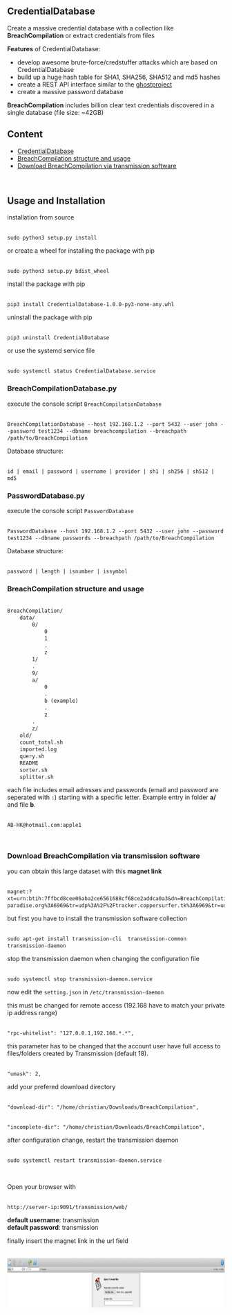 ## CredentialDatabase

Create a massive credential database with a collection like **BreachCompilation** or extract credentials
from files

**Features** of CredentialDatabase:
- develop awesome brute-force/credstuffer attacks which are based on CredentialDatabase
- build up a huge hash table for SHA1, SHA256, SHA512 and md5 hashes
- create a REST API interface similar to the [ghostproject](https://ghostproject.fr/)
- create a massive password database

**BreachCompilation** includes billion clear text credentials discovered in a single database
(file size: ~42GB) <br>


## Content 

- [CredentialDatabase](https://github.com/bierschi/CredentialDatabase#installation)
- [BreachCompilation structure and usage](https://github.com/bierschi/CredentialDatabase#breachcompilation-structure-and-usage)
- [Download BreachCompilation via transmission software](https://github.com/bierschi/CredentialDatabase#download-breachcompilation-via-transmission-software)

<br>

## Usage and Installation

installation from source
<pre><code>
sudo python3 setup.py install
</code></pre>

or create a wheel for installing the package with pip
<pre><code>
sudo python3 setup.py bdist_wheel
</code></pre>

install the package with pip
<pre><code>
pip3 install CredentialDatabase-1.0.0-py3-none-any.whl
</code></pre>

uninstall the package with pip 
<pre><code>
pip3 uninstall CredentialDatabase
</code></pre>

or use the systemd service file
<pre><code>
sudo systemctl status CredentialDatabase.service
</code></pre>


### BreachCompilationDatabase.py

execute the console script `BreachCompilationDatabase`
<pre><code>
BreachCompilationDatabase --host 192.168.1.2 --port 5432 --user john --password test1234 --dbname breachcompilation --breachpath /path/to/BreachCompilation
</code></pre>

Database structure:
<pre><code>
id | email | password | username | provider | sh1 | sh256 | sh512 | md5 
</code></pre>

### PasswordDatabase.py 

execute the console script `PasswordDatabase`
<pre><code>
PasswordDatabase --host 192.168.1.2 --port 5432 --user john --password test1234 --dbname passwords --breachpath /path/to/BreachCompilation
</code></pre>

Database structure:
<pre><code>
password | length | isnumber | issymbol 
</code></pre>

### BreachCompilation structure and usage
<pre><code>
BreachCompilation/
    data/
        0/
            0
            1
            .
            z
        1/
        .
        9/
        a/
            0
            .
            b (example)
            .
            z
        .
        z/
    old/
    count_total.sh
    imported.log
    query.sh
    README
    sorter.sh
    splitter.sh
</code></pre>

each file includes email adresses and passwords (email and password are seperated with `:`) starting with a specific letter. Example entry in folder
**a/** and file **b**. 
<pre><code>
AB-HK@hotmail.com:apple1
</code></pre>

<br>

### Download BreachCompilation via transmission software

you can obtain this large dataset with this **magnet link**
<pre><code>
magnet:?xt=urn:btih:7ffbcd8cee06aba2ce6561688cf68ce2addca0a3&dn=BreachCompilation&tr=udp%3A%2F%2Ftracker.openbittorrent.com%3A80&tr=udp%3A%2F%2Ftracker.leechers-paradise.org%3A6969&tr=udp%3A%2F%2Ftracker.coppersurfer.tk%3A6969&tr=udp%3A%2F%2Fglotorrents.pw%3A6969&tr=udp%3A%2F%2Ftracker.opentrackr.org%3A1337
</code></pre>

but first you have to install the transmission software collection
<pre><code>
sudo apt-get install transmission-cli  transmission-common transmission-daemon
</code></pre>

stop the transmission daemon when changing the configuration file
<pre><code>
sudo systemctl stop transmission-daemon.service
</code></pre>

now edit the `setting.json` in `/etc/transmission-daemon`

this must be changed for remote access (192.168 have to match your private ip address range)

<pre><code>
"rpc-whitelist": "127.0.0.1,192.168.*.*",
</code></pre>

this parameter has to be changed that the account user have full access to files/folders created by Transmission (default 18).
<pre><code>
"umask": 2,
</code></pre>

add your prefered download directory
<pre><code>
"download-dir": "/home/christian/Downloads/BreachCompilation",
</code></pre>

<pre><code>
"incomplete-dir": "/home/christian/Downloads/BreachCompilation",
</code></pre>

after configuration change, restart the transmission daemon
<pre><code>
sudo systemctl restart transmission-daemon.service
</code></pre>

<br>

Open your browser with

<pre><code>
http://server-ip:9091/transmission/web/
</code></pre>

**default username**: transmission <br>
**default password**: transmission

finally insert the magnet link in the url field
<div align="left">
  <br>
  <img src="res/transmission_enter_magnet_url.png" alt="example" width="900" height="115">
</div>




